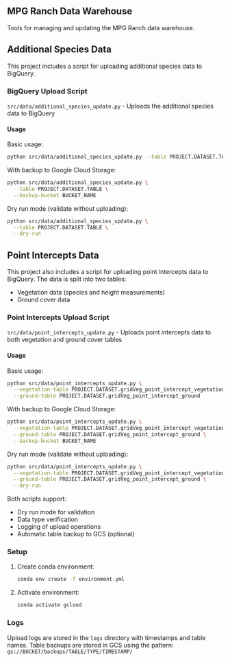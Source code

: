 ## MPG Ranch Data Warehouse

Tools for managing and updating the MPG Ranch data warehouse.

## Additional Species Data

This project includes a script for uploading additional species data to BigQuery.

### BigQuery Upload Script
`src/data/additional_species_update.py` - Uploads the additional species data to BigQuery

#### Usage
Basic usage:
```bash
python src/data/additional_species_update.py --table PROJECT.DATASET.TABLE
```

With backup to Google Cloud Storage:
```bash
python src/data/additional_species_update.py \
  --table PROJECT.DATASET.TABLE \
  --backup-bucket BUCKET_NAME
```

Dry run mode (validate without uploading):
```bash
python src/data/additional_species_update.py \
  --table PROJECT.DATASET.TABLE \
  --dry-run
```

## Point Intercepts Data

This project also includes a script for uploading point intercepts data to BigQuery. The data is split into two tables:
- Vegetation data (species and height measurements)
- Ground cover data

### Point Intercepts Upload Script
`src/data/point_intercepts_update.py` - Uploads point intercepts data to both vegetation and ground cover tables

#### Usage
Basic usage:
```bash
python src/data/point_intercepts_update.py \
  --vegetation-table PROJECT.DATASET.gridVeg_point_intercept_vegetation \
  --ground-table PROJECT.DATASET.gridVeg_point_intercept_ground
```

With backup to Google Cloud Storage:
```bash
python src/data/point_intercepts_update.py \
  --vegetation-table PROJECT.DATASET.gridVeg_point_intercept_vegetation \
  --ground-table PROJECT.DATASET.gridVeg_point_intercept_ground \
  --backup-bucket BUCKET_NAME
```

Dry run mode (validate without uploading):
```bash
python src/data/point_intercepts_update.py \
  --vegetation-table PROJECT.DATASET.gridVeg_point_intercept_vegetation \
  --ground-table PROJECT.DATASET.gridVeg_point_intercept_ground \
  --dry-run
```

Both scripts support:
- Dry run mode for validation
- Data type verification
- Logging of upload operations
- Automatic table backup to GCS (optional)

### Setup

1. Create conda environment:
   ```bash
   conda env create -f environment.yml
   ```

2. Activate environment:
   ```bash
   conda activate gcloud
   ```

### Logs
Upload logs are stored in the `logs` directory with timestamps and table names.
Table backups are stored in GCS using the pattern: `gs://BUCKET/backups/TABLE/TYPE/TIMESTAMP/`